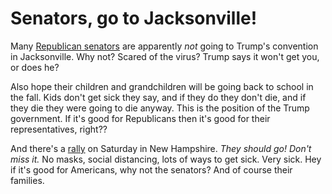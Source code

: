 # Senators, go to Jacksonville!
Many <a href="https://www.cbsnews.com/news/republican-national-convention-rnc-coronavirus-gop-senators-jacksonville/">Republican senators</a> are apparently <i>not</i> going to Trump's convention in Jacksonville. Why not? Scared of the virus? Trump says it won't get you, or does he?  

Also hope their children and grandchildren will be going back to school in the fall. Kids don't get sick they say, and if they do they don't die, and if they die they were going to die anyway. This is the position of the Trump government. If it's good for Republicans then it's good for their representatives, right??

And there's a <a href="https://www.nbcboston.com/news/politics/decision-2020/trump-to-hold-outdoor-rally-in-portsmouth-nh-this-week/2154220/">rally</a> on Saturday in New Hampshire. <i>They should  go! Don't miss it. </i>No masks, social distancing, lots of ways to get sick. Very sick. Hey if it's good for Americans, why not the senators? And of course their families. 

